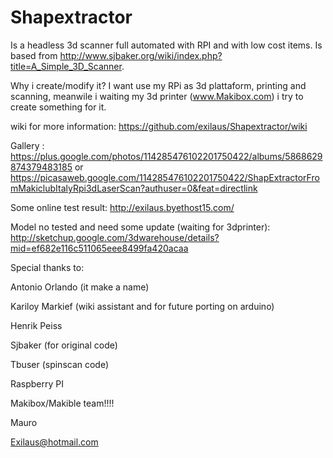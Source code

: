 Shapextractor
====================
Is a headless 3d scanner full automated with RPI and with low cost items.
Is based from http://www.sjbaker.org/wiki/index.php?title=A_Simple_3D_Scanner.

Why i create/modify it?
I want use my RPi as 3d plattaform, printing and scanning,
 meanwile i waiting my 3d printer (www.Makibox.com) i try to create something for it.

wiki for more information:
https://github.com/exilaus/Shapextractor/wiki

Gallery :
https://plus.google.com/photos/114285476102201750422/albums/5868629874379483185
or
https://picasaweb.google.com/114285476102201750422/ShapExtractorFromMakiclubItalyRpi3dLaserScan?authuser=0&feat=directlink

Some online test result:
http://exilaus.byethost15.com/

Model no tested and need some update (waiting for 3dprinter):
http://sketchup.google.com/3dwarehouse/details?mid=ef682e116c511065eee8499fa420acaa


Special thanks to:

Antonio Orlando (it make a name)

Kariloy  Markief (wiki assistant and for future porting on arduino)

Henrik Peiss 

Sjbaker (for original code)

Tbuser  (spinscan code)

Raspberry PI

Makibox/Makible team!!!!


Mauro

Exilaus@hotmail.com

